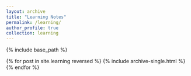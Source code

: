 ```yaml
---
layout: archive
title: "Learning Notes"
permalink: /learning/
author_profile: true
collection: learning
---
```



{% include base_path %}

{% for post in site.learning reversed %}
  {% include archive-single.html %}
{% endfor %}
